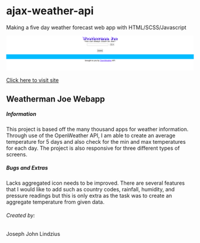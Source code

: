 # ajax-weather-api
Making a five day weather forecast web app with HTML/SCSS/Javascript

![Weatherman Joe App](./assets/images/WeathermanJoe.png)

[Click here to visit site](https://josephlindzius.github.io/ajax-weather-api/index.html)

## Weatherman Joe Webapp

##### Information
This project is based off the many thousand apps for weather information.  Through use of the OpenWeather API, I am able to create an average temperature for 5 days and also check for the min and max temperatures for each day.  The project is also responsive for three different types of screens.

##### Bugs and Extras
Lacks aggregated icon needs to be improved.
There are several features that I would like to add such as country codes, rainfall, humidity, and pressure readings but this is only extra as the task was to create an aggregate temperature from given data. 

###### Created by: 
Joseph John Lindzius  


